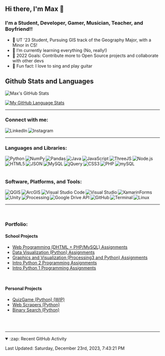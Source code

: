 ## Hi there, I'm Max 👋

### I'm a Student, Developer, Gamer, Musician, Teacher, and Boyfriend!!

- :ox: UT '23 Student, Pursuing GIS track of the Geography Major, with a Minor in CS!
- 🌱 I’m currently learning everything (No, really!)
- 🥅 2022 Goals: Contribute more to Open Source projects and collaborate with other devs
- :musical_note: Fun fact: I love to sing and play guitar

## Github Stats and Languages
<img align="left" alt="Max's GitHub Stats" src="https://github-readme-stats.vercel.app/api?username=MaxKret&show_icons=true&hide=prs,contribs,stars&theme=tokyonight&count_private=true" />

<br />

[![My GitHub Language Stats](https://github-readme-stats.vercel.app/api/top-langs/?username=maxkret&custom_title=Lines%20Written&langs_count=6&hide=jupyter%20notebook&exclude_repo=portfolio-website,test_codespace,Tensor&theme=tokyonight)]()
<!-- ,test_codespace,Tensor,NN_from_scratch -->
---

### Connect with me:
<!-- [<img align="left" alt="maxwellkretschmer.tech"  src="https://img.shields.io/badge/website-000000?style=for-the-badge&logo=About.me&logoColor=white" />][website] -->
[<img align="left" alt=" LinkedIn"  src="https://img.shields.io/badge/LinkedIn-0077B5?style=for-the-badge&logo=linkedin&logoColor=white" />][linkedin]
[<img align="left" alt=" Instagram"  src="https://img.shields.io/badge/Instagram-E4405F?style=for-the-badge&logo=instagram&logoColor=white" />][instagram]
<!-- [<img align="left" alt=" YouTube"  src="https://img.shields.io/badge/YouTube-FF0000?style=for-the-badge&logo=youtube&logoColor=white" />][youtube] -->
<!-- [<img align="left" alt=" Twitter"  src="https://img.shields.io/badge/Twitter-FF0000?style=for-the-badge&logo=twitter&logoColor=white" />][twitter] -->
<br />

---

### Languages and Libraries:
[<img align="left" alt="Python" src="https://img.shields.io/badge/Python-3776AB?style=for-the-badge&logo=python&logoColor=white" />][pyCert]
[<img align="left" alt="NumPy"  src="https://img.shields.io/badge/Numpy-777BB4?style=for-the-badge&logo=numpy&logoColor=white" />](#languages-and-tools)
[<img align="left" alt="Pandas"  src="https://img.shields.io/badge/pandas-%23150458.svg?style=for-the-badge&logo=pandas&logoColor=white" />](#languages-and-tools)
[<img align="left" alt="Java"  src="https://img.shields.io/badge/Java-ED8B00?style=for-the-badge&logo=java&logoColor=white" />][javaCert]
[<img align="left" alt="JavaScript"  src="https://img.shields.io/badge/JavaScript-323330?style=for-the-badge&logo=javascript&logoColor=F7DF1E" />](#languages-and-tools)
[<img align="left" alt="ThreeJS"  src="https://img.shields.io/badge/ThreeJs-black?style=for-the-badge&logo=three.js&logoColor=white" />](#languages-and-tools)
[<img align="left" alt="Node.js"  src="https://img.shields.io/badge/Node.js-339933?style=for-the-badge&logo=nodedotjs&logoColor=white"/>](#languages-and-tools)
[<img align="left" alt="HTML5"  src="https://img.shields.io/badge/HTML5-E34F26?style=for-the-badge&logo=html5&logoColor=white" />](#languages-and-tools)
[<img align="left" alt="JSON"  src="https://img.shields.io/badge/json-5E5C5C?style=for-the-badge&logo=json&logoColor=white" />](#languages-and-tools)
[<img align="left" alt="MySQL"  src="https://img.shields.io/badge/mysql-%2300f.svg?style=for-the-badge&logo=mysql&logoColor=white" />](#languages-and-tools)
[<img align="left" alt="jQuery"  src="https://img.shields.io/badge/jquery-%230769AD.svg?style=for-the-badge&logo=jquery&logoColor=white" />](#languages-and-tools)
[<img align="left" alt="CSS3"  src="https://img.shields.io/badge/css3-%231572B6.svg?style=for-the-badge&logo=css3&logoColor=white" />](#languages-and-tools)
[<img align="left" alt="PHP"  src="https://img.shields.io/badge/php-%23777BB4.svg?style=for-the-badge&logo=php&logoColor=white" />](#languages-and-tools)
[<img align="left" alt="mySQL" src="https://img.shields.io/badge/MySQL-005C84?style=for-the-badge&logo=mysql&logoColor=white" />](#languages-and-tools)

<br />

<br />

<br />

### Software, Platforms, and Tools:
[<img align="left" alt="QGIS"  src="https://img.shields.io/badge/qGIS-93b023?&style=for-the-badge&logo=qgis&logoColor=white" />](#software-and-platforms)
[<img align="left" alt="ArcGIS" src="https://img.shields.io/badge/ArcGIS_Pro-2088FF?style=for-the-badge&logo=google-earth&logoColor=white" />](#software-and-platforms)
[<img align="left" alt="Visual Studio Code"  src="https://img.shields.io/badge/Visual_Studio_Code-0078D4?style=for-the-badge&logo=visual%20studio%20code&logoColor=white" />](#software-and-platforms)
[<img align="left" alt="Visual Studio"  src="https://img.shields.io/badge/Visual_Studio-5C2D91?style=for-the-badge&logo=visual%20studio&logoColor=white" />](#software-and-platforms)
[<img align="left" alt="XamarinForms"  src="https://img.shields.io/badge/Xamarin-3498DB?style=for-the-badge&logo=xamarin&logoColor=white" />](#software-and-platforms)
[<img align="left" alt="Unity"  src="https://img.shields.io/badge/Unity-100000?style=for-the-badge&logo=unity&logoColor=white" />](#software-and-platforms)
[<img align="left" alt="Processing"  src="https://img.shields.io/badge/Processing_3-006699?style=for-the-badge&logo=processing-foundation&logoColor=white" />](#software-and-platforms)
[<img align="left" alt="Google Drive API"  src="https://img.shields.io/badge/Google%20Drive-4285F4?style=for-the-badge&logo=googledrive&logoColor=white" />](#languages-and-tools)
[<img align="left" alt="GitHub"  src="https://img.shields.io/badge/GitHub-100000?style=for-the-badge&logo=github&logoColor=white" />](#software-and-platforms)
[<img align="left" alt="Terminal"  src="https://img.shields.io/badge/windows%20terminal-4D4D4D?style=for-the-badge&logo=windows%20terminal&logoColor=white" />](#software-and-platforms)
[<img align="left" alt="Linux"  src="https://img.shields.io/badge/linux%20terminal-FFFFFF?style=for-the-badge&logo=windows%20terminal&logoColor=4D4D4D" />](#software-and-platforms)

<br />

<br />

---

<br />

### Portfolio:
#### School Projects
 - [Web Programming (DHTML + PHP/MySQL) Assignments](https://github.com/MaxKret/SchoolProjects/329E-WebProg/)
 - [Data Visualization (Python) Assignments](https://github.com/MaxKret/SchoolProjects/329E-DataVis/)
 - [Graphics and Visualization (Processing3 and Python) Assignments](https://github.com/MaxKret/SchoolProjects/CS324E-VSCode/)
 - [Intro Python 2 Programming Assignments](https://github.com/MaxKret/SchoolProjects/CS313E/)
 - [Intro Python 1 Programming Assignments](https://github.com/MaxKret/SchoolProjects/CS303E/)

<br />

#### Personal Projects
 - [QuizGame (Python) (WIP)](https://github.com/MaxKret/QuizGame/)
 - [Web Scrapers (Python) ](https://github.com/MaxKret/WebScrapers/)
 - [Binary Search (Python)](https://github.com/MaxKret/my_binary_search/)

<br />

<br />

---


<details open>
  <summary>:zap: Recent GitHub Activity</summary>
  
  <!--RECENT_ACTIVITY:start-->
<!--RECENT_ACTIVITY:end-->

  <!--RECENT_ACTIVITY:last_update-->
Last Updated: Saturday, December 23rd, 2023, 7:43:21 PM
<!--RECENT_ACTIVITY:last_update_end-->

</details>


[website]: https://maxwellkretschmer.tech
[linkedin]: https://linkedin.com/in/maxwellkretschmer
[youtube]: https://youtube.com/channel/UC9VMEHvqDSvrmH8DtfVq1rw
[twitter]: https://twitter.com/MTKretschmer
[instagram]: https://instagram.com/mtkret
[pyCert]: https://www.hackerrank.com/certificates/55438d83d86a
[javaCert]: https://www.hackerrank.com/certificates/401a45cb1b14

